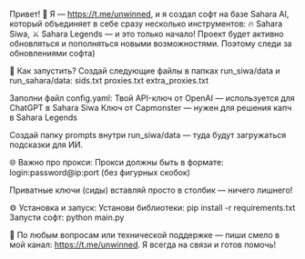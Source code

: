Привет! 👋 Я — https://t.me/unwinned, и я создал софт на базе Sahara AI, который объединяет в себе сразу несколько инструментов:
🔥 Sahara Siwa, ⚔️ Sahara Legends — и это только начало! Проект будет активно обновляться и пополняться новыми возможностями. Поэтому следи за обновлениями софта)

🚀 Как запустить?
Создай следующие файлы в папках run_siwa/data и run_sahara/data:
sids.txt
proxies.txt
extra_proxies.txt

Заполни файл config.yaml:
Твой API-ключ от OpenAI — используется для ChatGPT в Sahara Siwa
Ключ от Capmonster — нужен для решения капч в Sahara Legends

Создай папку prompts внутри run_siwa/data — туда будут загружаться подсказки для ИИ.

🌐 Важно про прокси:
Прокси должны быть в формате:
login:password@ip:port (без фигурных скобок)

Приватные ключи (сиды) вставляй просто в столбик — ничего лишнего!

⚙️ Установка и запуск:
Установи библиотеки:
pip install -r requirements.txt
Запусти софт:
python main.py

💬 По любым вопросам или технической поддержке — пиши смело в мой канал: https://t.me/unwinned. Я всегда на связи и готов помочь!
